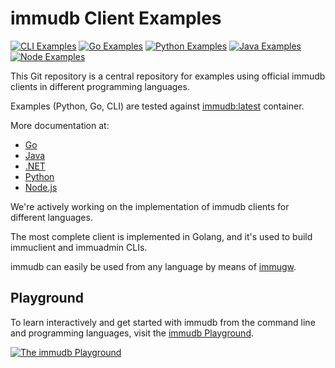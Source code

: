 # immudb Client Examples

[![CLI Examples](https://github.com/codenotary/immudb-client-examples/actions/workflows/cli.yml/badge.svg)](https://github.com/codenotary/immudb-client-examples/actions/workflows/cli.yml) [![Go Examples](https://github.com/codenotary/immudb-client-examples/actions/workflows/go.yml/badge.svg)](https://github.com/codenotary/immudb-client-examples/actions/workflows/go.yml) [![Python Examples](https://github.com/codenotary/immudb-client-examples/actions/workflows/python.yml/badge.svg)](https://github.com/codenotary/immudb-client-examples/actions/workflows/python.yml) [![Java Examples](https://github.com/codenotary/immudb-client-examples/actions/workflows/java.yml/badge.svg)](https://github.com/codenotary/immudb-client-examples/actions/workflows/java.yml) [![Node Examples](https://github.com/codenotary/immudb-client-examples/actions/workflows/node.yml/badge.svg)](https://github.com/codenotary/immudb-client-examples/actions/workflows/node.yml)

This Git repository is a central repository for examples using official immudb clients in different programming languages.

Examples (Python, Go, CLI) are tested against [immudb:latest](https://hub.docker.com/r/codenotary/immudb) container.

More documentation at:

- [Go](https://docs.immudb.io/master/)
- [Java](https://github.com/codenotary/immudb4j)
- [.NET](https://github.com/codenotary/immudb4net)
- [Python](https://github.com/codenotary/immudb-py)
- [Node.js](https://github.com/codenotary/immudb-node)

We're actively working on the implementation of immudb clients for different languages.

The most complete client is implemented in Golang, and it's used to build immuclient and immuadmin CLIs.

immudb can easily be used from any language by means of [immugw].

[immugw]: https://immudb.io/docs/immugw/

## Playground

To learn interactively and get started with immudb from the command line and programming languages, visit the [immudb Playground](https://play.codenotary.com).

[![The immudb Playground](img/playground.png)](https://play.codenotary.com)
